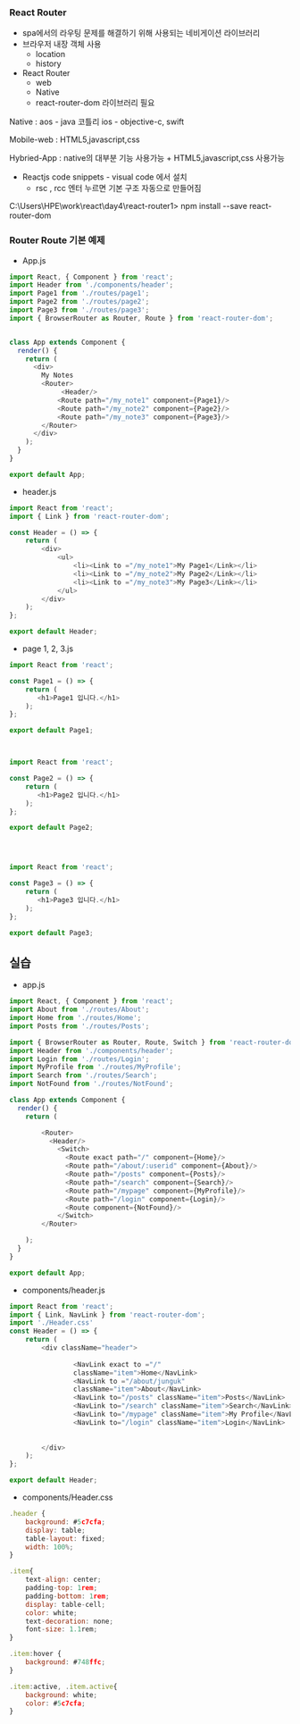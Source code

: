 ### React Router

- spa에서의 라우팅 문제를 해결하기 위해 사용되는 네비게이션 라이브러리
- 브라우저 내장 객체 사용
  - location
  - history
- React Router
  - web
  - Native
  - react-router-dom 라이브러리 필요



Native  : aos - java 코틀리    ios - objective-c, swift

Mobile-web : HTML5,javascript,css

Hybried-App : native의 대부분 기능 사용가능 + HTML5,javascript,css 사용가능



- Reactjs code snippets   - visual code 에서 설치
  - rsc , rcc 엔터 누르면 기본 구조 자동으로  만들어짐



 C:\Users\HPE\work\react\day4\react-router1> npm install --save react-router-dom



### Router Route 기본 예제

- App.js

```js
import React, { Component } from 'react'; 
import Header from './components/header';
import Page1 from './routes/page1';
import Page2 from './routes/page2';
import Page3 from './routes/page3';
import { BrowserRouter as Router, Route } from 'react-router-dom';


class App extends Component {
  render() {
    return (
      <div>
        My Notes
        <Router>
             <Header/>
            <Route path="/my_note1" component={Page1}/>
            <Route path="/my_note2" component={Page2}/>
            <Route path="/my_note3" component={Page3}/>
        </Router>
      </div>
    );
  }
}

export default App;
```



- header.js

```js
import React from 'react';
import { Link } from 'react-router-dom';

const Header = () => {
    return (
        <div>
            <ul>
                <li><Link to ="/my_note1">My Page1</Link></li>
                <li><Link to ="/my_note2">My Page2</Link></li>
                <li><Link to ="/my_note3">My Page3</Link></li>
            </ul>
        </div>
    );
};

export default Header;

```



- page 1, 2, 3.js

```js
import React from 'react';

const Page1 = () => {
    return (
       <h1>Page1 입니다.</h1>
    );
};

export default Page1;



import React from 'react';

const Page2 = () => {
    return (
       <h1>Page2 입니다.</h1>
    );
};

export default Page2;




import React from 'react';

const Page3 = () => {
    return (
       <h1>Page3 입니다.</h1>
    );
};

export default Page3;
```











##  실습

- app.js

```js
import React, { Component } from 'react'; 
import About from './routes/About';
import Home from './routes/Home';
import Posts from './routes/Posts';

import { BrowserRouter as Router, Route, Switch } from 'react-router-dom';
import Header from './components/header';
import Login from './routes/Login';
import MyProfile from './routes/MyProfile';
import Search from './routes/Search';
import NotFound from './routes/NotFound';

class App extends Component {
  render() {
    return (

        <Router>
          <Header/>
            <Switch>
              <Route exact path="/" component={Home}/>
              <Route path="/about/:userid" component={About}/>
              <Route path="/posts" component={Posts}/>
              <Route path="/search" component={Search}/>
              <Route path="/mypage" component={MyProfile}/>
              <Route path="/login" component={Login}/>
              <Route component={NotFound}/>
            </Switch>
        </Router>

    );
  }
}

export default App;
```



- components/header.js

```js
import React from 'react';
import { Link, NavLink } from 'react-router-dom';
import './Header.css'
const Header = () => {
    return (
        <div className="header">
            
                <NavLink exact to ="/"
                className="item">Home</NavLink>
                <NavLink to ="/about/junguk"
                className="item">About</NavLink>
                <NavLink to="/posts" className="item">Posts</NavLink>
                <NavLink to="/search" className="item">Search</NavLink>
                <NavLink to="/mypage" className="item">My Profile</NavLink>
                <NavLink to="/login" className="item">Login</NavLink>
                
            
        </div>
    );
};

export default Header;

```



- components/Header.css

```js
.header {
    background: #5c7cfa;
    display: table;
    table-layout: fixed;
    width: 100%;
}

.item{
    text-align: center;
    padding-top: 1rem;
    padding-bottom: 1rem;
    display: table-cell;
    color: white;
    text-decoration: none;
    font-size: 1.1rem;
}

.item:hover {
    background: #748ffc;
}

.item:active, .item.active{
    background: white;
    color: #5c7cfa;
}
```

